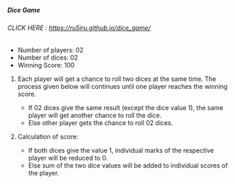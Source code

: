 ##### Dice Game
###### CLICK HERE : https://ru5iru.github.io/dice_game/

- Number of players: 02
- Number of dices: 02
- Winning Score: 100


1. Each player will get a chance to roll two dices at the same time. The process given below will continues until one player reaches the winning score.
  
    - If 02 dices give the same result (except the dice value 1), the same player will get another chance to roll the dice.
    - Else other player gets the chance to roll 02 dices.
  
2. Calculation of score:

    - If both dices give the value 1, individual marks of the respective player will be reduced to 0.
    - Else sum of the two dice values will be added to individual scores of the player.
